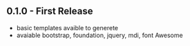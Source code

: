 ## 0.1.0 - First Release
* basic templates avaible to generete
* avaiable bootstrap, foundation, jquery, mdi, font Awesome
